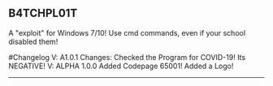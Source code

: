 B4TCHPL01T
----------------------------------------------------------------------------------
A "exploit" for Windows 7/10! Use cmd commands, even if your school disabled them!

#Changelog
V: A1.0.1
Changes:
Checked the Program for COVID-19!
Its NEGATIVE!
V: ALPHA 1.0.0
Added Codepage 65001!
Added a Logo!

-----------------------------------------------------------------------------------

